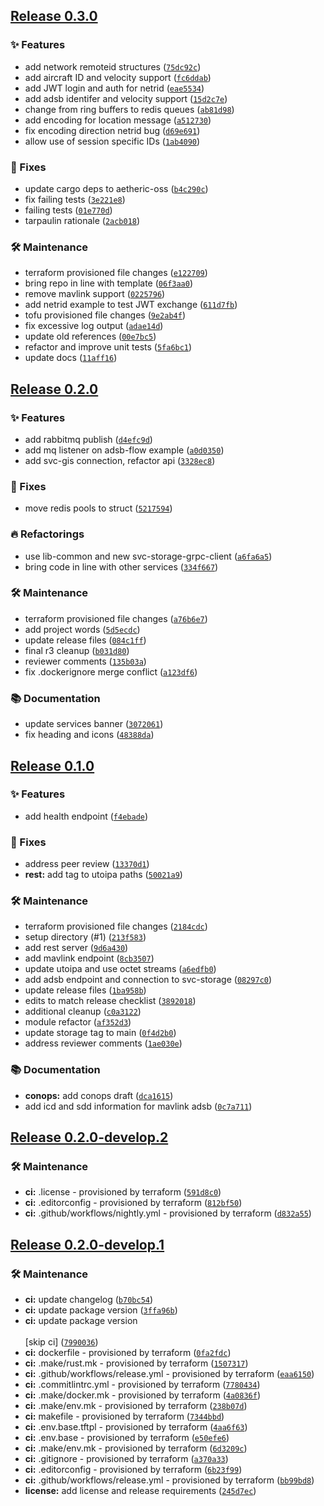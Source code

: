 ## [Release 0.3.0](https://github.com/aetheric-oss/svc-telemetry/releases/tag/v0.3.0)

### ✨ Features

- add network remoteid structures ([`75dc92c`](https://github.com/aetheric-oss/svc-telemetry/commit/75dc92caf891fa8ab8d135749f6c4f2d7cb1030f))
- add aircraft ID and velocity support ([`fc6ddab`](https://github.com/aetheric-oss/svc-telemetry/commit/fc6ddab918b7fae4ece175b9059e90193fb5c24d))
- add JWT login and auth for netrid ([`eae5534`](https://github.com/aetheric-oss/svc-telemetry/commit/eae55344154010572d49008de1069a80fa9f364e))
- add adsb identifer and velocity support ([`15d2c7e`](https://github.com/aetheric-oss/svc-telemetry/commit/15d2c7ed28fd4d33ae4b115956303f52d58b6bf5))
- change from ring buffers to redis queues ([`ab81d98`](https://github.com/aetheric-oss/svc-telemetry/commit/ab81d98c9cf3e7dd842cc181297f03b8043632fb))
- add encoding for location message ([`a512730`](https://github.com/aetheric-oss/svc-telemetry/commit/a51273016b73e897f3482ebcebe17c262f07b13c))
- fix encoding direction netrid bug ([`d69e691`](https://github.com/aetheric-oss/svc-telemetry/commit/d69e6919ca0541c454c0c8cb56f3d5f31d0dfc18))
- allow use of session specific IDs ([`1ab4090`](https://github.com/aetheric-oss/svc-telemetry/commit/1ab4090d6db678dbe6c43d7293b6e67a49163dfb))

### 🐛 Fixes

- update cargo deps to aetheric-oss ([`b4c290c`](https://github.com/aetheric-oss/svc-telemetry/commit/b4c290cca9114fdbe65276a60f8fc15e7a1430d3))
- fix failing tests ([`3e221e8`](https://github.com/aetheric-oss/svc-telemetry/commit/3e221e83550fa94b413b0c0dfe2a13593ebe9853))
- failing tests ([`01e770d`](https://github.com/aetheric-oss/svc-telemetry/commit/01e770dffe21126c285d8866e37c079477b6cbcc))
- tarpaulin rationale ([`2acb018`](https://github.com/aetheric-oss/svc-telemetry/commit/2acb018f8e70fdd81b8288b0d991e09a482d345e))

### 🛠 Maintenance

- terraform provisioned file changes ([`e122709`](https://github.com/aetheric-oss/svc-telemetry/commit/e122709658c0401aeb0a190229c31948375879f8))
- bring repo in line with template ([`06f3aa0`](https://github.com/aetheric-oss/svc-telemetry/commit/06f3aa0e834af69ff831e2df0bc3495fafd888c3))
- remove mavlink support ([`0225796`](https://github.com/aetheric-oss/svc-telemetry/commit/0225796ed6bbeb8c216923aba0a529408b12d00c))
- add netrid example to test JWT exchange ([`611d7fb`](https://github.com/aetheric-oss/svc-telemetry/commit/611d7fbff443b461984f0df502c90009b2ca10f3))
- tofu provisioned file changes ([`9e2ab4f`](https://github.com/aetheric-oss/svc-telemetry/commit/9e2ab4f3d9ae8440cda7476182797dbe787a9e80))
- fix excessive log output ([`adae14d`](https://github.com/aetheric-oss/svc-telemetry/commit/adae14d1650791c25ce87e43522021dc7b422f97))
- update old references ([`00e7bc5`](https://github.com/aetheric-oss/svc-telemetry/commit/00e7bc546dcd07bbae82abc60c5c55fde5793c5e))
- refactor and improve unit tests ([`5fa6bc1`](https://github.com/aetheric-oss/svc-telemetry/commit/5fa6bc156057c73bf81164c77312965e4790cfbd))
- update docs ([`11aff16`](https://github.com/aetheric-oss/svc-telemetry/commit/11aff1692aca31d0b4b404836096f73fb56f90b0))

## [Release 0.2.0](https://github.com/Arrow-air/svc-telemetry/releases/tag/v0.2.0)

### ✨ Features

- add rabbitmq publish ([`d4efc9d`](https://github.com/Arrow-air/svc-telemetry/commit/d4efc9dcb42bdd1271a1d4b20c47500b4b1b7ade))
- add mq listener on adsb-flow example ([`a0d0350`](https://github.com/Arrow-air/svc-telemetry/commit/a0d035053a3bee287d277d7255899db6fae444f7))
- add svc-gis connection, refactor api ([`3328ec8`](https://github.com/Arrow-air/svc-telemetry/commit/3328ec8987cd0b2b25759d66d75fdcee92657f11))

### 🐛 Fixes

- move redis pools to struct ([`5217594`](https://github.com/Arrow-air/svc-telemetry/commit/521759434014dc0f9cc2a0d4268cb8dbd83a1691))

### 🔥 Refactorings

- use lib-common and new svc-storage-grpc-client ([`a6fa6a5`](https://github.com/Arrow-air/svc-telemetry/commit/a6fa6a5fb52d9b02880c534563f38db28cad61f0))
- bring code in line with other services ([`334f667`](https://github.com/Arrow-air/svc-telemetry/commit/334f667e0e530bdd8951b1c0312dd5d083d0e37c))

### 🛠 Maintenance

- terraform provisioned file changes ([`a76b6e7`](https://github.com/Arrow-air/svc-telemetry/commit/a76b6e7fe36dcb5468886cb0784ac0870331268c))
- add project words ([`5d5ecdc`](https://github.com/Arrow-air/svc-telemetry/commit/5d5ecdcf8ac383b6f50d3de24308bdd35c7f1110))
- update release files ([`084c1ff`](https://github.com/Arrow-air/svc-telemetry/commit/084c1ffbba5476ca9fe76059ee70a7a0b83e8f86))
- final r3 cleanup ([`b031d80`](https://github.com/Arrow-air/svc-telemetry/commit/b031d80e45c599a797f404fc2339043cf13cbf94))
- reviewer comments ([`135b03a`](https://github.com/Arrow-air/svc-telemetry/commit/135b03ac98056b0f2a4b7cffe981e22b7b2a1800))
- fix .dockerignore merge conflict ([`a123df6`](https://github.com/Arrow-air/svc-telemetry/commit/a123df6f059c20964140beb327306f5f7c395db1))

### 📚 Documentation

- update services banner ([`3072061`](https://github.com/Arrow-air/svc-telemetry/commit/3072061843499760cab11c7a44a65291975a6bf4))
- fix heading and icons ([`48388da`](https://github.com/Arrow-air/svc-telemetry/commit/48388daec7b37f9761a046aefaede73401dbda01))

## [Release 0.1.0](https://github.com/Arrow-air/svc-telemetry/releases/tag/v0.1.0)

### ✨ Features

- add health endpoint ([`f4ebade`](https://github.com/Arrow-air/svc-telemetry/commit/f4ebade4a9ab32c6d4cf169fce8eefaaa7b2e66d))

### 🐛 Fixes

- address peer review ([`13370d1`](https://github.com/Arrow-air/svc-telemetry/commit/13370d1b07d61b0f44f4c75cf6b59d49db1ff8c4))
-  **rest:** add tag to utoipa paths ([`50021a9`](https://github.com/Arrow-air/svc-telemetry/commit/50021a9c8880ad9bce2e2dceef81941fbc28aa6d))

### 🛠 Maintenance

- terraform provisioned file changes ([`2184cdc`](https://github.com/Arrow-air/svc-telemetry/commit/2184cdce86b1380ce65b4453f8712582a1d7893c))
- setup directory (#1) ([`213f583`](https://github.com/Arrow-air/svc-telemetry/commit/213f5831a0107abd703d3cd8efb991d264cb7ff0))
- add rest server ([`9d6a430`](https://github.com/Arrow-air/svc-telemetry/commit/9d6a430eb9fa8a44638d02528d56aba1fc12e971))
- add mavlink endpoint ([`8cb3507`](https://github.com/Arrow-air/svc-telemetry/commit/8cb35078d6adf7c5b8c7332486adb011d92bf902))
- update utoipa and use octet streams ([`a6edfb0`](https://github.com/Arrow-air/svc-telemetry/commit/a6edfb085a123139ef320ee08cd448e22b3679da))
- add adsb endpoint and connection to svc-storage ([`08297c0`](https://github.com/Arrow-air/svc-telemetry/commit/08297c094a2654c05210893186baa6391d8c6aec))
- update release files ([`1ba958b`](https://github.com/Arrow-air/svc-telemetry/commit/1ba958b7381f5fc5011bd1a28852a5de80ac17f5))
- edits to match release checklist ([`3892018`](https://github.com/Arrow-air/svc-telemetry/commit/38920189e1a2afa3875f7dc99850015351840e12))
- additional cleanup ([`c0a3122`](https://github.com/Arrow-air/svc-telemetry/commit/c0a3122158a13cb5d5e56fcb974aaf5ad5ddb033))
- module refactor ([`af352d3`](https://github.com/Arrow-air/svc-telemetry/commit/af352d3892095663c3be86e0410eb2e7a21cc64b))
- update storage tag to main ([`0f4d2b0`](https://github.com/Arrow-air/svc-telemetry/commit/0f4d2b06942616bfc605c6c219e6824d3cbd8b66))
- address reviewer comments ([`1ae030e`](https://github.com/Arrow-air/svc-telemetry/commit/1ae030ec8c5fc5bf790b7d78560d28c78cdbf4af))

### 📚 Documentation

-  **conops:** add conops draft ([`dca1615`](https://github.com/Arrow-air/svc-telemetry/commit/dca16155186eba53aa6fa07f6c83d8ca44f79ecd))
- add icd and sdd information for mavlink adsb ([`0c7a711`](https://github.com/Arrow-air/svc-telemetry/commit/0c7a711a70df6f5da2b61117888c3e2f3f4d3429))

## [Release 0.2.0-develop.2](https://github.com/Arrow-air/svc-template-rust/releases/tag/v0.2.0-develop.2)

### 🛠 Maintenance

-  **ci:** .license - provisioned by terraform ([`591d8c0`](https://github.com/Arrow-air/svc-template-rust/commit/591d8c01ba784b953077c7cf704ccd94016ee49b))
-  **ci:** .editorconfig - provisioned by terraform ([`812bf50`](https://github.com/Arrow-air/svc-template-rust/commit/812bf50e205bc73525ce5b9b0a10acc81ed032c2))
-  **ci:** .github/workflows/nightly.yml - provisioned by terraform ([`d832a55`](https://github.com/Arrow-air/svc-template-rust/commit/d832a552e45ba702d7ea452c6a3f11421bcf2e10))

## [Release 0.2.0-develop.1](https://github.com/Arrow-air/svc-template-rust/releases/tag/v0.2.0-develop.1)

### 🛠 Maintenance

-  **ci:** update changelog ([`b70bc54`](https://github.com/Arrow-air/svc-template-rust/commit/b70bc54e886924b54b06a4436c405dd885e288a9))
-  **ci:** update package version ([`3ffa96b`](https://github.com/Arrow-air/svc-template-rust/commit/3ffa96b9e219db4ca308cbf797d5225715c59218))
-  **ci:** update package version<br/><br/>[skip ci] ([`7990036`](https://github.com/Arrow-air/svc-template-rust/commit/79900366c33b4b4cf867330e2e1d672048db2025))
-  **ci:** dockerfile - provisioned by terraform ([`0fa2fdc`](https://github.com/Arrow-air/svc-template-rust/commit/0fa2fdc189664eb962a2edb6957a21cb0dcf5356))
-  **ci:** .make/rust.mk - provisioned by terraform ([`1507317`](https://github.com/Arrow-air/svc-template-rust/commit/150731785302aaed30ddee146c4fad953a9e0399))
-  **ci:** .github/workflows/release.yml - provisioned by terraform ([`eaa6150`](https://github.com/Arrow-air/svc-template-rust/commit/eaa6150bb7ff7f291c297de0333724a9f1ad9941))
-  **ci:** .commitlintrc.yml - provisioned by terraform ([`7780434`](https://github.com/Arrow-air/svc-template-rust/commit/778043483698c889969a9f6ef96176c606315abe))
-  **ci:** .make/docker.mk - provisioned by terraform ([`4a0836f`](https://github.com/Arrow-air/svc-template-rust/commit/4a0836f4a29de27a0a30c2a2ebc05fe938f4e681))
-  **ci:** .make/env.mk - provisioned by terraform ([`238b07d`](https://github.com/Arrow-air/svc-template-rust/commit/238b07dca9185162e234ca751e2b277dccd74cc9))
-  **ci:** makefile - provisioned by terraform ([`7344bbd`](https://github.com/Arrow-air/svc-template-rust/commit/7344bbd368679b3137aa06e246430069ab25a5e1))
-  **ci:** .env.base.tftpl - provisioned by terraform ([`4aa6f63`](https://github.com/Arrow-air/svc-template-rust/commit/4aa6f63b42e108cfa7c9ad15680dce7ebd3d8ed0))
-  **ci:** .env.base - provisioned by terraform ([`e50efe6`](https://github.com/Arrow-air/svc-template-rust/commit/e50efe607ba406c6fd44a322c30ec236c9473a8c))
-  **ci:** .make/env.mk - provisioned by terraform ([`6d3209c`](https://github.com/Arrow-air/svc-template-rust/commit/6d3209c141782037846c7b5e3e7bab861f19bb1d))
-  **ci:** .gitignore - provisioned by terraform ([`a370a33`](https://github.com/Arrow-air/svc-template-rust/commit/a370a336b1ac6760ca16fd1feec0d36333d87be0))
-  **ci:** .editorconfig - provisioned by terraform ([`6b23f99`](https://github.com/Arrow-air/svc-template-rust/commit/6b23f9980c989ac781cb67feb838842a50aa0377))
-  **ci:** .github/workflows/release.yml - provisioned by terraform ([`bb99bd8`](https://github.com/Arrow-air/svc-template-rust/commit/bb99bd8443ebb36de8fb606dae9974765d156a84))
-  **license:** add license and release requirements ([`245d7ec`](https://github.com/Arrow-air/svc-template-rust/commit/245d7ec8db19f78c5d73936be92f101977c546d6))
